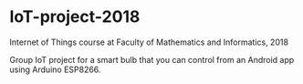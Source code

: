 # IoT-project-2018
Internet of Things course at Faculty of Mathematics and Informatics, 2018

Group IoT project for a smart bulb that you can control from an Android app using Arduino ESP8266.
